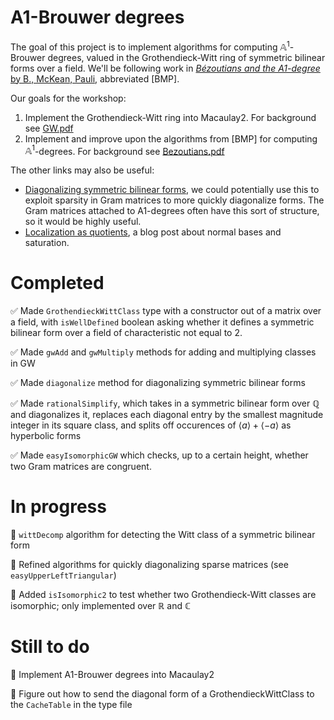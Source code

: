 # A1-Brouwer degrees

The goal of this project is to implement algorithms for computing $\mathbb{A}^1$-Brouwer degrees, valued in the Grothendieck-Witt ring of symmetric bilinear forms over a field. We'll be following work in [*Bézoutians and the A1-degree* by B., McKean, Pauli](https://www2.math.upenn.edu/~tbraz/bezoutian.pdf), abbreviated [BMP].

Our goals for the workshop:

1. Implement the Grothendieck-Witt ring into Macaulay2. For background see [GW.pdf](./References/GW.pdf)
2. Implement and improve upon the algorithms from [BMP] for computing $\mathbb{A}^1$-degrees. For background see [Bezoutians.pdf](./References/Bezoutians.pdf)

The other links may also be useful:
- [Diagonalizing symmetric bilinear forms](https://www2.math.upenn.edu/~tbraz/notes/diagonalizing-forms.pdf), we could potentially use this to exploit sparsity in Gram matrices to more quickly diagonalize forms. The Gram matrices attached to A1-degrees often have this sort of structure, so it would be highly useful.
- [Localization as quotients](https://machineappreciation.wordpress.com/2022/04/15/localizations-as-quotients/), a blog post about normal bases and saturation.


# Completed
:white_check_mark: Made `GrothendieckWittClass` type with a constructor out of a matrix over a field, with `isWellDefined` boolean asking whether it defines a symmetric bilinear form over a field of characteristic not equal to 2.

:white_check_mark: Made `gwAdd` and `gwMultiply` methods for adding and multiplying classes in GW

:white_check_mark: Made `diagonalize` method for diagonalizing symmetric bilinear forms

:white_check_mark: Made `rationalSimplify`, which takes in a symmetric bilinear form over $\mathbb{Q}$ and diagonalizes it, replaces each diagonal entry by the smallest magnitude integer in its square class, and splits off occurences of $\langle a\rangle + \langle -a\rangle$ as hyperbolic forms

:white_check_mark: Made `easyIsomorphicGW` which checks, up to a certain height, whether two Gram matrices are congruent.

# In progress

:small_orange_diamond: `wittDecomp` algorithm for detecting the Witt class of a symmetric bilinear form

:small_orange_diamond: Refined algorithms for quickly diagonalizing sparse matrices (see `easyUpperLeftTriangular`)

:small_orange_diamond: Added `isIsomorphic2` to test whether two Grothendieck-Witt classes are isomorphic; only implemented over $\mathbb{R}$ and $\mathbb{C}$

# Still to do

:small_red_triangle: Implement A1-Brouwer degrees into Macaulay2

:small_red_triangle: Figure out how to send the diagonal form of a GrothendieckWittClass to the `CacheTable` in the type file
